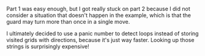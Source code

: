 Part 1 was easy enough, but I got really stuck on part 2 because I did not consider a situation that doesn't happen in the example, which is that the guard may turn more than once in a single move.

I ultimately decided to use a panic number to detect loops instead of storing visited grids with directions, because it's just way faster. Looking up those strings is surprisingly expensive!
